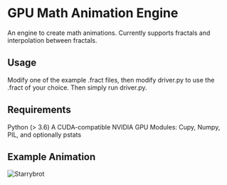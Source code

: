 # GPU Math Animation Engine
An engine to create math animations. Currently supports fractals and interpolation between fractals.


## Usage
Modify one of the example .fract files, then modify driver.py to use the .fract of your choice.
Then simply run driver.py.


## Requirements
Python (> 3.6)
A CUDA-compatible NVIDIA GPU
Modules: Cupy, Numpy, PIL, and optionally pstats


## Example Animation
![Starrybrot](https://user-images.githubusercontent.com/22204498/129466242-3d4ab4ca-43dc-4671-9f73-6ef47f2e1d46.gif)
